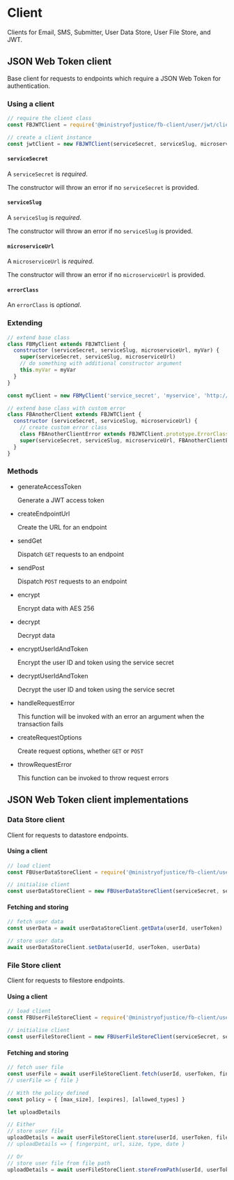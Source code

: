 # Client

Clients for Email, SMS, Submitter, User Data Store, User File Store, and JWT.

## JSON Web Token client

Base client for requests to endpoints which require a JSON Web Token for authentication.

### Using a client

``` javascript
// require the client class
const FBJWTClient = require('@ministryofjustice/fb-client/user/jwt/client')

// create a client instance
const jwtClient = new FBJWTClient(serviceSecret, serviceSlug, microserviceUrl, [errorClass])
```

#### `serviceSecret`

A `serviceSecret` is _required_.

The constructor will throw an error if no `serviceSecret` is provided.

#### `serviceSlug`

A `serviceSlug` is _required_.

The constructor will throw an error if no `serviceSlug` is provided.

#### `microserviceUrl`

A `microserviceUrl` is _required_.

The constructor will throw an error if no `microserviceUrl` is provided.

#### `errorClass`

An `errorClass` is _optional_.

### Extending

``` javascript
// extend base class
class FBMyClient extends FBJWTClient {
  constructor (serviceSecret, serviceSlug, microserviceUrl, myVar) {
    super(serviceSecret, serviceSlug, microserviceUrl)
    // do something with additional constructor argument
    this.myVar = myVar
  }
}

const myClient = new FBMyClient('service_secret', 'myservice', 'http://myservice', 'my var')
```

``` javascript
// extend base class with custom error
class FBAnotherClient extends FBJWTClient {
  constructor (serviceSecret, serviceSlug, microserviceUrl) {
    // create custom error class
    class FBAnotherClientError extends FBJWTClient.prototype.ErrorClass {}
    super(serviceSecret, serviceSlug, microserviceUrl, FBAnotherClientError)
  }
}
```

### Methods

- generateAccessToken

  Generate a JWT access token

- createEndpointUrl

  Create the URL for an endpoint

- sendGet

  Dispatch `GET` requests to an endpoint

- sendPost

  Dispatch `POST` requests to an endpoint

- encrypt

  Encrypt data with AES 256

- decrypt

  Decrypt data

- encryptUserIdAndToken

  Encrypt the user ID and token using the service secret

- decryptUserIdAndToken

  Decrypt the user ID and token using the service secret

- handleRequestError

  This function will be invoked with an error an argument when the transaction fails

- createRequestOptions

  Create request options, whether `GET` or `POST`

- throwRequestError

  This function can be invoked to throw request errors

## JSON Web Token client implementations

### Data Store client

Client for requests to datastore endpoints.

#### Using a client

``` javascript
// load client
const FBUserDataStoreClient = require('@ministryofjustice/fb-client/user/datastore/client')

// initialise client
const userDataStoreClient = new FBUserDataStoreClient(serviceSecret, serviceSlug, userDataStoreUrl)
```

#### Fetching and storing

``` javascript
// fetch user data
const userData = await userDataStoreClient.getData(userId, userToken)

// store user data
await userDataStoreClient.setData(userId, userToken, userData)
```

### File Store client

Client for requests to filestore endpoints.

#### Using a client

``` javascript
// load client
const FBUserFileStoreClient = require('@ministryofjustice/fb-client/user/filestore/client')

// initialise client
const userFileStoreClient = new FBUserFileStoreClient(serviceSecret, serviceSlug, userFileStoreUrl)
```

#### Fetching and storing

``` javascript
// fetch user file
const userFile = await userFileStoreClient.fetch(userId, userToken, fingerprint)
// userFile => { file }

// With the policy defined
const policy = { [max_size], [expires], [allowed_types] }

let uploadDetails

// Either
// store user file
uploadDetails = await userFileStoreClient.store(userId, userToken, file, policy)
// uploadDetails => { fingerpint, url, size, type, date }

// Or
// store user file from file path
uploadDetails = await userFileStoreClient.storeFromPath(userId, userToken, filePath, policy)
```
